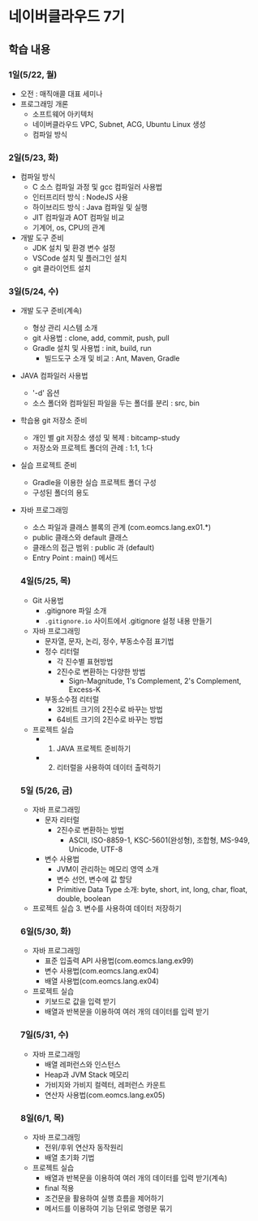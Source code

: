 # 네이버클라우드 7기

## 학습 내용 

### 1일(5/22, 월)
- 오전 : 매직애콜 대표 세미나 
- 프로그래밍 개론
   - 소프트웨어 아키텍처
   - 네이버클라우드 VPC, Subnet, ACG, Ubuntu Linux 생성
   - 컴파일 방식

### 2일(5/23, 화)
- 컴파일 방식 
  - C 소스 컴파일 과정 및 gcc 컴파일러 사용법
  - 인터프리터 방식 : NodeJS 사용
  - 하이브리드 방식 : Java 컴파일 및 실행
  - JIT 컴파일과 AOT 컴파일 비교
  - 기계어, os, CPU의 관계
- 개발 도구 준비
  - JDK 설치 및 환경 변수 설정
  - VSCode 설치 및 플러그인 설치
  - git 클라이언트 설치 

### 3일(5/24, 수)
- 개발 도구 준비(계속)
  - 형상 관리 시스템 소개
  - git 사용법 : clone, add, commit, push, pull
  - Gradle 설치 및 사용법 : init, build, run
    - 빌드도구 소개 및 비교 : Ant, Maven, Gradle
- JAVA 컴파일러 사용법
  - '-d' 옵션
  - 소스 폴더와 컴파일된 파일을 두는 폴더를 분리 : src, bin
- 학습용 git 저장소 준비
  - 개인 별 git 저장소 생성 및 복제 : bitcamp-study
  - 저장소와 프로젝트 폴더의 관례 : 1:1, 1:다
- 실습 프로젝트 준비
  - Gradle을 이용한 실습 프로젝트 폴더 구성
  - 구성된 폴더의 용도
- 자바 프로그래밍
  - 소스 파일과 클래스 블록의 관계 (com.eomcs.lang.ex01.*)
  - public 클래스와 default 클래스
  - 클래스의 접근 범위 : public 과 (default)
  - Entry Point : main() 메서드 

  ### 4일(5/25, 목)
  - Git 사용법
    - .gitignore 파일 소개
    - `.gitignore.io` 사이트에서 .gitignore 설정 내용 만들기 
  - 자바 프로그래밍
    - 문자열, 문자, 논리, 정수, 부동소수점 표기법
    - 정수 리터럴 
        - 각 진수별 표현방법
        - 2진수로 변환하는 다양한 방법
            - Sign-Magnitude, 1's Complement, 2's Complement, Excess-K
    - 부동소수점 리터럴
      - 32비트 크기의 2진수로 바꾸는 방법
      - 64비트 크기의 2진수로 바꾸는 방법
  - 프로젝트 실습
    - 1. JAVA 프로젝트 준비하기 
    - 2. 리터럴을 사용하여 데이터 출력하기 
  
  ### 5일 (5/26, 금)
  - 자바 프로그래밍
    - 문자 리터럴
      - 2진수로 변환하는 방법 
          - ASCII, ISO-8859-1, KSC-5601(완성형), 조합형, MS-949, Unicode, UTF-8
    - 변수 사용법
      - JVM이 관리하는 메모리 영역 소개
      - 변수 선언, 변수에 값 할당
      - Primitive Data Type 소개: byte, short, int, long, char, float, double, boolean
  - 프로젝트 실습
      3. 변수를 사용하여 데이터 저장하기 

  ### 6일(5/30, 화)
  - 자바 프로그래밍
    - 표준 입출력 API 사용법(com.eomcs.lang.ex99)
    - 변수 사용법(com.eomcs.lang.ex04)
    - 배열 사용법(com.eomcs.lang.ex04)
  - 프로젝트 실습
    - 키보드로 값을 입력 받기
    - 배열과 반복문을 이용하여 여러 개의 데이터를 입력 받기

  
  ### 7일(5/31, 수)

  - 자바 프로그래밍
    - 배열 레퍼런스와 인스턴스
    - Heap과 JVM Stack 메모리
    - 가비지와 가비지 컬렉터, 레퍼런스 카운트
    - 연산자 사용법(com.eomcs.lang.ex05)

  ### 8일(6/1, 목)
  - 자바 프로그래밍
    - 전위/후위 연산자 동작원리
    - 배열 초기화 기법
  - 프로젝트 실습
    - 배열과 반복문을 이용하여 여러 개의 데이터를 입력 받기(계속)
    - final 적용
    - 조건문을 활용하여 실행 흐름을 제어하기
    - 메서드를 이용하여 기능 단위로 명령문 묶기

    
      




